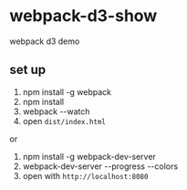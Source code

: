 # webpack-d3-show
webpack d3 demo

## set up
1. npm install -g webpack
2. npm install
3. webpack --watch
4. open `dist/index.html`

or

1. npm install -g webpack-dev-server
2. webpack-dev-server --progress --colors
3. open with `http://localhost:8080`
